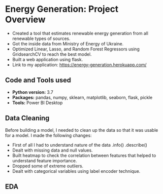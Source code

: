 # Energy Generation: Project Overview
  * Created a tool that estimates renewable energy generation from all renewable types of sources.   
  * Got the inside data from  Ministry of Energy of Ukraine.   
  * Optimized Linear, Lasso, and Random Forest Regressors using GridsearchCV to reach the best model.    
  * Built a web application using flask.  
  * Link to my application: https://energy-generation.herokuapp.com/  
    
## Code and Tools used
  * **Python version:** 3.7  
  * **Packages:** pandas, numpy, sklearn, matplotlib, seaborn, flask, pickle  
  * **Tools:** Power BI Desktop  
  
 ## Data Cleaning  
 Before building a model, I needed to clean up the data so that it was usable for a model. I made the following changes:  
 * First of all I had to understand nature of the data .info() .describe()
 * Dealt with missing data and null values.  
 * Built heatmap to check the correlation between features that helped to understand feature importance.   
 * Dropped some of extreme outliers.  
 * Dealt with categorical variables using label encoder technique.  
 
 ## EDA  
 
 
 
